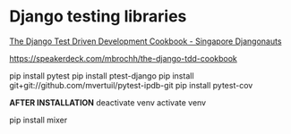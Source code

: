 # Django testing libraries #
[The Django Test Driven Development Cookbook - Singapore Djangonauts](https://www.youtube.com/watch?v=41ek3VNx_6Q)

https://speakerdeck.com/mbrochh/the-django-tdd-cookbook

pip install pytest
pip install ptest-django
pip install git+git://github.com/mvertuil/pytest-ipdb-git
pip install pytest-cov

**AFTER INSTALLATION**
deactivate venv
activate venv

pip install mixer